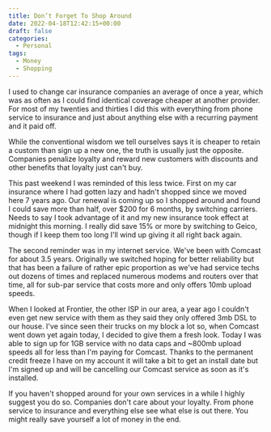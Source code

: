 ```yaml
---
title: Don’t Forget To Shop Around
date: 2022-04-18T12:42:15+00:00
draft: false
categories:
  - Personal
tags:
  - Money
  - Shopping
---
```


I used to change car insurance companies an average of once a year, which was as often as I could find identical coverage cheaper at another provider. For most of my twenties and thirties I did this with everything from phone service to insurance and just about anything else with a recurring payment and it paid off.

While the conventional wisdom we tell ourselves says it is cheaper to retain a custom than sign up a new one, the truth is usually just the opposite. Companies penalize loyalty and reward new customers with discounts and other benefits that loyalty just can't buy.

This past weekend I was reminded of this less twice. First on my car insurance where I had gotten lazy and hadn't shopped since we moved here 7 years ago. Our renewal is coming up so I shopped around and found I could save more than half, over $200 for 6 months, by switching carriers. Needs to say I took advantage of it and my new insurance took effect at midnight this morning. I really did save 15% or more by switching to Geico, though if I keep them too long I'll wind up giving it all right back again.

The second reminder was in my internet service. We've been with Comcast for about 3.5 years. Originally we switched hoping for better reliability but that has been a failure of rather epic proportion as we've had service techs out dozens of times and replaced numerous modems and routers over that time, all for sub-par service that costs more and only offers 10mb upload speeds.

When I looked at Frontier, the other ISP in our area, a year ago I couldn't even get new service with them as they said they only offered 3mb DSL to our house. I've since seen their trucks on my block a lot so, when Comcast went down yet again today, I decided to give them a fresh look. Today I was able to sign up for 1GB service with no data caps and ~800mb upload speeds all for less than I'm paying for Comcast. Thanks to the permanent credit freeze I have on my account it will take a bit to get an install date but I'm signed up and will be cancelling our Comcast service as soon as it's installed.

If you haven't shopped around for your own services in a while I highly suggest you do so. Companies don't care about your loyalty. From phone service to insurance and everything else see what else is out there. You might really save yourself a lot of money in the end.